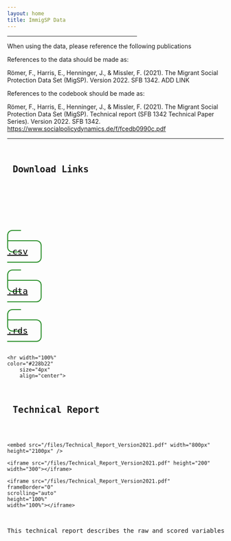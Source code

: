 ```yaml
---
layout: home
title: ImmigSP Data
---
```

<hr width="60%"
    color="#228b22"
        high="10px" 
        align="center">
        


When using the data, please reference the following publications 

References to the data should be made as:

Römer, F., Harris, E., Henninger, J., & Missler, F. (2021). The Migrant Social Protection Data Set (MigSP). Version 2022. SFB 1342. ADD LINK

References to the codebook should be made as:

Römer, F., Harris, E., Henninger, J., & Missler, F. (2021). The Migrant Social Protection Data Set (MigSP). Technical report (SFB 1342 Technical Paper Series). Version 2022. SFB 1342. https://www.socialpolicydynamics.de/f/fcedb0990c.pdf

<hr width="100%" 
    color="#228b22"
        size="4px" 
        align="center">
<pre> 
<h2> Download Links </h2>


<!-- Add icon library -->
<link rel="stylesheet" href="https://cdnjs.cloudflare.com/ajax/libs/font-awesome/4.7.0/css/font-awesome.min.css">
<style>
.btn {
  background-color:;
  border: 2px solid #228b22;
    border-radius: 12px;
  color: black;
  padding: 12px 30px;
  cursor: pointer;
  font-size: 20px;}
    /* Darker background on mouse-over */
.btn:hover {
  background-color: #228b22;
  text-decoration: none;
}
    </style>


<a class="btn" style="width: 30%;" href="/files/MigSP_version_1.0._public.csv" download><i class="fa fa-download"></i> .csv</a>

<a class="btn" style="width: 30%;" href="/files/MigSP_version_1.0._public.dta" download><i class="fa fa-download"></i> .dta</a>

<a class="btn" style="width: 30%;" href="/files/MigSP_version_1.0._public.rds" download><i class="fa fa-download"></i> .rds</a>
             

    <hr width="100%" 
    color="#228b22"
        size="4px" 
        align="center">
        
        
       
<h2> Technical Report </h2>


 
    <embed src="/files/Technical_Report_Version2021.pdf" width="800px" height="2100px" />
    
    <iframe src="/files/Technical_Report_Version2021.pdf" height="200" width="300"></iframe>

    <iframe src="/files/Technical_Report_Version2021.pdf"
    frameBorder="0"
    scrolling="auto"
    height="100%"
    width="100%"></iframe>

        
<p>This technical report describes the raw and scored variables in the dataset, provides an overview of the missing types, and introduces the filters applied.</p>

</pre>
